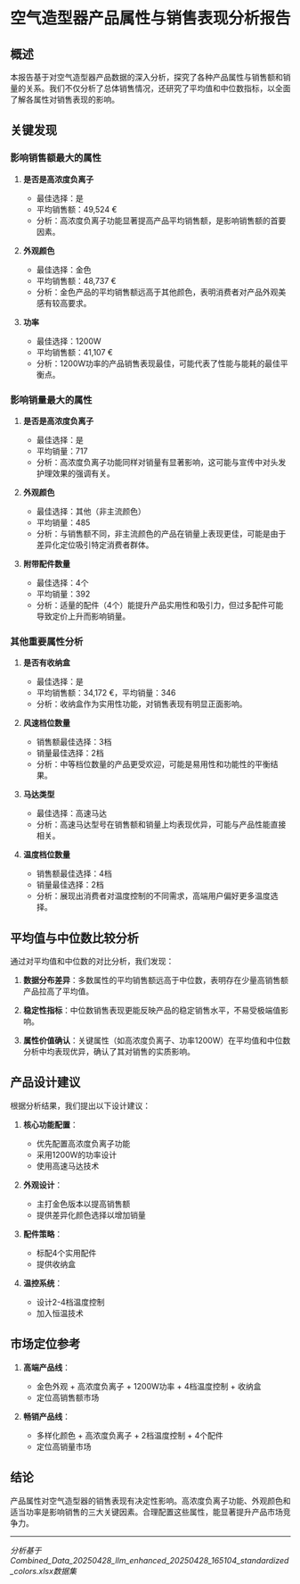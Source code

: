 # 空气造型器产品属性与销售表现分析报告

## 概述

本报告基于对空气造型器产品数据的深入分析，探究了各种产品属性与销售额和销量的关系。我们不仅分析了总体销售情况，还研究了平均值和中位数指标，以全面了解各属性对销售表现的影响。

## 关键发现

### 影响销售额最大的属性

1. **是否是高浓度负离子**
   - 最佳选择：是
   - 平均销售额：49,524 €
   - 分析：高浓度负离子功能显著提高产品平均销售额，是影响销售额的首要因素。

2. **外观颜色**
   - 最佳选择：金色
   - 平均销售额：48,737 €
   - 分析：金色产品的平均销售额远高于其他颜色，表明消费者对产品外观美感有较高要求。

3. **功率**
   - 最佳选择：1200W
   - 平均销售额：41,107 €
   - 分析：1200W功率的产品销售表现最佳，可能代表了性能与能耗的最佳平衡点。

### 影响销量最大的属性

1. **是否是高浓度负离子**
   - 最佳选择：是
   - 平均销量：717
   - 分析：高浓度负离子功能同样对销量有显著影响，这可能与宣传中对头发护理效果的强调有关。

2. **外观颜色**
   - 最佳选择：其他（非主流颜色）
   - 平均销量：485
   - 分析：与销售额不同，非主流颜色的产品在销量上表现更佳，可能是由于差异化定位吸引特定消费者群体。

3. **附带配件数量**
   - 最佳选择：4个
   - 平均销量：392
   - 分析：适量的配件（4个）能提升产品实用性和吸引力，但过多配件可能导致定价上升而影响销量。

### 其他重要属性分析

1. **是否有收纳盒**
   - 最佳选择：是
   - 平均销售额：34,172 €，平均销量：346
   - 分析：收纳盒作为实用性功能，对销售表现有明显正面影响。

2. **风速档位数量**
   - 销售额最佳选择：3档
   - 销量最佳选择：2档
   - 分析：中等档位数量的产品更受欢迎，可能是易用性和功能性的平衡结果。

3. **马达类型**
   - 最佳选择：高速马达
   - 分析：高速马达型号在销售额和销量上均表现优异，可能与产品性能直接相关。

4. **温度档位数量**
   - 销售额最佳选择：4档
   - 销量最佳选择：2档
   - 分析：展现出消费者对温度控制的不同需求，高端用户偏好更多温度选择。

## 平均值与中位数比较分析

通过对平均值和中位数的对比分析，我们发现：

1. **数据分布差异**：多数属性的平均销售额远高于中位数，表明存在少量高销售额产品拉高了平均值。

2. **稳定性指标**：中位数销售表现更能反映产品的稳定销售水平，不易受极端值影响。

3. **属性价值确认**：关键属性（如高浓度负离子、功率1200W）在平均值和中位数分析中均表现优异，确认了其对销售的实质影响。

## 产品设计建议

根据分析结果，我们提出以下设计建议：

1. **核心功能配置**：
   - 优先配置高浓度负离子功能
   - 采用1200W的功率设计
   - 使用高速马达技术

2. **外观设计**：
   - 主打金色版本以提高销售额
   - 提供差异化颜色选择以增加销量

3. **配件策略**：
   - 标配4个实用配件
   - 提供收纳盒

4. **温控系统**：
   - 设计2-4档温度控制
   - 加入恒温技术

## 市场定位参考

1. **高端产品线**：
   - 金色外观 + 高浓度负离子 + 1200W功率 + 4档温度控制 + 收纳盒
   - 定位高销售额市场

2. **畅销产品线**：
   - 多样化颜色 + 高浓度负离子 + 2档温度控制 + 4个配件
   - 定位高销量市场

## 结论

产品属性对空气造型器的销售表现有决定性影响。高浓度负离子功能、外观颜色和适当功率是影响销售的三大关键因素。合理配置这些属性，能显著提升产品市场竞争力。

---

*分析基于Combined_Data_20250428_llm_enhanced_20250428_165104_standardized_colors.xlsx数据集* 